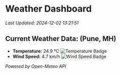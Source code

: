 
# Weather Dashboard

_Last Updated: 2024-12-02 13:21:51_

## Current Weather Data: (Pune, MH)
- **Temperature:** 24.9 °C ![Temperature Badge](https://img.shields.io/badge/Temperature-Medium%20Temp-green)
- **Wind Speed:** 4.7 km/h ![Wind Speed Badge](https://img.shields.io/badge/Wind%20Speed-Low%20Wind-blue)

*Powered by Open-Meteo API*

